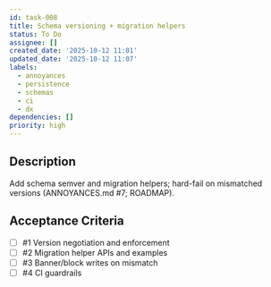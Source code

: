 ```yaml
---
id: task-008
title: Schema versioning + migration helpers
status: To Do
assignee: []
created_date: '2025-10-12 11:01'
updated_date: '2025-10-12 11:07'
labels:
  - annoyances
  - persistence
  - schemas
  - ci
  - dx
dependencies: []
priority: high
---
```


## Description

<!-- SECTION:DESCRIPTION:BEGIN -->
Add schema  semver and migration helpers; hard-fail on mismatched versions (ANNOYANCES.md #7; ROADMAP).
<!-- SECTION:DESCRIPTION:END -->

## Acceptance Criteria
<!-- AC:BEGIN -->
- [ ] #1 Version negotiation and enforcement
- [ ] #2 Migration helper APIs and examples
- [ ] #3 Banner/block writes on mismatch
- [ ] #4 CI guardrails
<!-- AC:END -->

